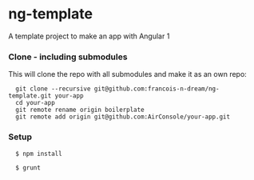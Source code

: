 # ng-template

A template project to make an app with Angular 1

### Clone - including submodules

This will clone the repo with all submodules and make it as an own repo:

```
  git clone --recursive git@github.com:francois-n-dream/ng-template.git your-app
  cd your-app
  git remote rename origin boilerplate
  git remote add origin git@github.com:AirConsole/your-app.git
```

### Setup

```
  $ npm install

  $ grunt
```
